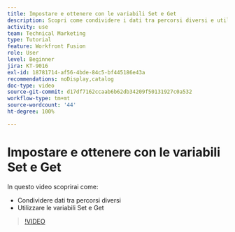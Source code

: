 ```yaml
---
title: Impostare e ottenere con le variabili Set e Get
description: Scopri come condividere i dati tra percorsi diversi e utilizzare le variabili Set e Get, tutto in [!DNL Adobe Workfront Fusion].
activity: use
team: Technical Marketing
type: Tutorial
feature: Workfront Fusion
role: User
level: Beginner
jira: KT-9016
exl-id: 18781714-af56-4bde-84c5-bf445186e43a
recommendations: noDisplay,catalog
doc-type: video
source-git-commit: d17df7162ccaab6b62db34209f50131927c0a532
workflow-type: tm+mt
source-wordcount: '44'
ht-degree: 100%

---
```


# Impostare e ottenere con le variabili Set e Get

In questo video scoprirai come:

* Condividere dati tra percorsi diversi
* Utilizzare le variabili Set e Get

>[!VIDEO](https://video.tv.adobe.com/v/3417268/?quality=12&learn=on&enablevpops&captions=ita)
